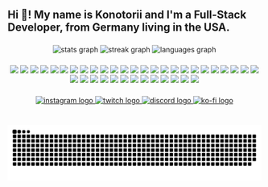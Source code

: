 <h2 align="left">Hi 👋! My name is Konotorii and I'm a Full-Stack Developer, from Germany living in the USA.</h2>

###

<div align="center">
  <img src="https://konotorii-stats.vercel.app/api?username=konotorii&hide_title=false&hide_rank=false&show_icons=true&include_all_commits=true&count_private=true&disable_animations=false&theme=dracula&locale=en&hide_border=false" height="150" alt="stats graph"  />
  <img src="https://streak-stats.demolab.com?user=konotorii&locale=en&mode=weekly&theme=dracula&hide_border=false&border_radius=5" height="150" alt="streak graph"  />
  <img src="https://konotorii-stats.vercel.app/api/top-langs?username=konotorii&locale=en&hide_title=false&layout=compact&card_width=320&langs_count=6&theme=dracula&hide_border=false&count_private=true&hide=css,html,c" height="150" alt="languages graph"  />
</div>

###

<div align="center">
  <img src="https://img.shields.io/badge/C++-%2300599C.svg?logo=c%2B%2B&logoColor=white" height="25" />
  <img src="https://img.shields.io/badge/CSS-1572B6?logo=css3&logoColor=fff" height="25" />
  <img src="https://img.shields.io/badge/Go-%2300ADD8.svg?&logo=go&logoColor=white" height="25" />
  <img src="https://img.shields.io/badge/HTML-%23E34F26.svg?logo=html5&logoColor=white" height="25" />
  <img src="https://img.shields.io/badge/Java-%23ED8B00.svg?logo=openjdk&logoColor=white" height="25" />
  <img src="https://img.shields.io/badge/JavaScript-F7DF1E?logo=javascript&logoColor=000" height="25" />
  <img src="https://img.shields.io/badge/Markdown-%23000000.svg?logo=markdown&logoColor=white" height="25" />
  <img src="https://img.shields.io/badge/Python-3776AB?logo=python&logoColor=fff" height="25" />
  <img src="https://img.shields.io/badge/Rust-%23000000.svg?e&logo=rust&logoColor=white" height="25" />
  <img src="https://img.shields.io/badge/TypeScript-3178C6?logo=typescript&logoColor=fff" height="25" />
  <img src="https://img.shields.io/badge/Postgres-%23316192.svg?logo=postgresql&logoColor=white" height="25" />
  <img src="https://img.shields.io/badge/Redis-%23DD0031.svg?logo=redis&logoColor=white" height="25" />
  <img src="https://img.shields.io/badge/SQLite-%2307405e.svg?logo=sqlite&logoColor=white" height="25" />
  <img src="https://img.shields.io/badge/MySQL-4479A1?logo=mysql&logoColor=fff" height="25" />
  <img src="https://img.shields.io/badge/MongoDB-%234ea94b.svg?logo=mongodb&logoColor=white" height="25" />
  <img src="https://img.shields.io/badge/Vercel-%23000000.svg?logo=vercel&logoColor=white" height="25" />
  <img src="https://img.shields.io/badge/Krita-203759?logo=krita&logoColor=EEF37B" height="25" />
  <img src="https://img.shields.io/badge/.NET-512BD4?logo=dotnet&logoColor=fff" height="25" />
  <img src="https://img.shields.io/badge/Angular-%23DD0031.svg?logo=angular&logoColor=white" height="25" />
  <img src="https://img.shields.io/badge/Docker-2496ED?logo=docker&logoColor=fff" height="25" />
  <img src="https://img.shields.io/badge/Electron-2B2E3A?logo=electron&logoColor=fff" height="25" />
  <img src="https://img.shields.io/badge/Express.js-%23404d59.svg?logo=express&logoColor=%2361DAFB" height="25" />
  <img src="https://img.shields.io/badge/jQuery-0769AD?logo=jquery&logoColor=fff" height="25" />
  <img src="https://img.shields.io/badge/Kubernetes-326CE5?logo=kubernetes&logoColor=fff" height="25" />
  <img src="https://img.shields.io/badge/Nest.js-%23E0234E.svg?logo=nestjs&logoColor=white" height="25" />
  <img src="https://img.shields.io/badge/Next.js-black?logo=next.js&logoColor=white" height="25" />
  <img src="https://img.shields.io/badge/Node.js-6DA55F?logo=node.js&logoColor=white" height="25" />
  <img src="https://img.shields.io/badge/Nuxt.js-002E3B?logo=nuxtdotjs&logoColor=#00DC82" height="25" />
  <img src="https://img.shields.io/badge/React-%2320232a.svg?logo=react&logoColor=%2361DAFB" height="25" />
  <img src="https://img.shields.io/badge/Remix-000?logo=remix&logoColor=fff" height="25" />
  <img src="https://img.shields.io/badge/Svelte-%23f1413d.svg?logo=svelte&logoColor=white" height="25" />
  <img src="https://img.shields.io/badge/Tailwind%20CSS-%2338B2AC.svg?logo=tailwind-css&logoColor=white" height="25" />
  <img src="https://img.shields.io/badge/Vue.js-4FC08D?logo=vuedotjs&logoColor=fff" height="25" />
  <img src="https://img.shields.io/badge/Unity-%23000000.svg?logo=unity&logoColor=white" height="25" />
  <img src="https://img.shields.io/badge/VSCodium-2F80ED?logo=vscodium&logoColor=fff" height="25" />
  <img src="https://img.shields.io/badge/WebStorm-000?logo=webstorm&logoColor=fff" height="25" />
  <img src="https://img.shields.io/badge/Linux-FCC624?logo=linux&logoColor=black" height="25" />
  <img src="https://img.shields.io/badge/npm-CB3837?logo=npm&logoColor=fff" height="25" />
</div>

###

<div align="center">
  <a href="https://www.instagram.com/konotorii/" target="_blank">
    <img src="https://img.shields.io/static/v1?message=Instagram&logo=instagram&label=&color=E4405F&logoColor=white&labelColor=&style=for-the-badge" height="35" alt="instagram logo"  />
  </a>
  <a href="https://www.twitch.tv/konotorii_" target="_blank">
    <img src="https://img.shields.io/static/v1?message=Twitch&logo=twitch&label=&color=9146FF&logoColor=white&labelColor=&style=for-the-badge" height="35" alt="twitch logo"  />
  </a>
  <a href="https://discord.gg/pBBcHtR8Y8" target="_blank">
    <img src="https://img.shields.io/static/v1?message=Discord&logo=discord&label=&color=7289DA&logoColor=white&labelColor=&style=for-the-badge" height="35" alt="discord logo"  />
  </a>
  <a href="https://ko-fi.com/konotorii" target="_blank">
    <img src="https://img.shields.io/static/v1?message=Ko-fi&logo=ko-fi&label=&color=F16061&logoColor=white&labelColor=&style=for-the-badge" height="35" alt="ko-fi logo"  />
  </a>
</div>

###

<br clear="both">

<img src="https://raw.githubusercontent.com/konotorii/konotorii/output/snake.svg" alt="Snake animation" />

###
